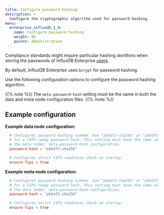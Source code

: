 ```yaml
---
title: Configure password hashing
description: >
  Configure the cryptographic algorithm used for password hashing.
menu:
  enterprise_influxdb_1_9:
    name: Configure password hashing
    weight: 80
    parent: Administration
---
```


Compliance standards might require particular hashing alorithms when storing
the passwords of InfluxDB Enterprise [users](/enterprise_influxdb/v1.9/concepts/glossary/#user).

By default, InfluxDB Enterprise uses `bcrypt` for password hashing.

Use the following configuration options to configure the password hashing algorithm.

{{% note %}}
The `meta.password-hash` setting must be the same in both the data and meta node configuration files.
{{% /note %}}

## Example configuration

**Example data node configuration:**

```toml
  # Configures password hashing scheme. Use "pbkdf2-sha256" or "pbkdf2-sha512"
  # for a FIPS-ready password hash. This setting must have the same value as
  # the meta nodes' meta.password-hash configuration.
  password-hash = "pbkdf2-sha256"

  # Configures strict FIPS-readiness check on startup.
  ensure-fips = true
```

**Example meta node configuration:**

```toml
  # Configures password hashing scheme. Use "pbkdf2-sha256" or "pbkdf2-sha512"
  # for a FIPS-ready password hash. This setting must have the same value as
  # the data nodes' meta.password-hash configuration.
  password-hash = "pbkdf2-sha256"

  # Configures strict FIPS-readiness check on startup.
  ensure-fips = true
```
